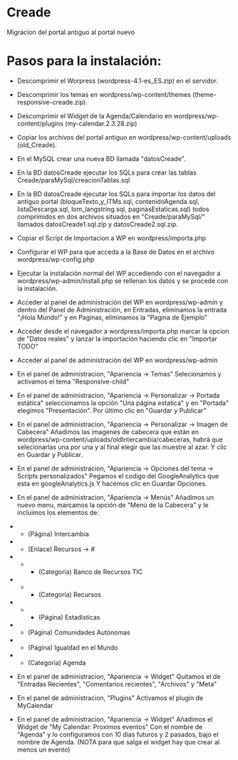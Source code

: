 # Creade
Migracion del portal antiguo al portal nuevo

# Pasos para la instalación:

* Descomprimir el Worpress (wordpress-4.1-es_ES.zip) en el servidor.
* Descomprimir los temas en wordpress/wp-content/themes (theme-responsive-creade.zip).
* Descomprimir el Widget de la Agenda/Calendario en wordpress/wp-content/plugins (my-calendar.2.3.28.zip)
* Copiar los archivos del portal antiguo en wordpress/wp-content/uploads (old_Creade).

* En el MySQL crear una nueva BD llamada "datosCreade".
* En la BD datosCreade ejecutar los SQLs para crear las tablas Creade/paraMySql/creacionTablas.sql
* En la BD datosCreade ejecutar los SQLs para importar los datos del antiguo portal (bloqueTexto_y_ITMs.sql, contenidoAgenda.sql, listaDescarga.sql, lom_langstring.sql, paginasEstaticas.sql) todos comprimidos en dos archivos situados en "Creade/paraMySql/" llamados datosCreade1.sql.zip y datosCreade2.sql.zip.
* Copiar el Script de Importacion a WP en wordpress/importa.php
* Configurar el WP para que acceda a la Base de Datos en el archivo wordpress/wp-config.php

* Ejecutar la instalación normal del WP accediendo con el navegador a wordpress/wp-admin/install.php se rellenan los datos y se procede con la instalación.
* Acceder al panel de administración del WP en wordpress/wp-admin y dentro del Panel de Administración, en Entradas, eliminamos la entrada "¡Hola Mundo!" y en Paginas, eliminamos la "Pagina de Ejemplo"
* Acceder desde el navegador a wordpress/importa.php marcar la opcion de "Datos reales" y lanzar la importación haciendo clic en "Importar TODO"

* Acceder al panel de administración del WP en wordpress/wp-admin
* En el panel de administracion, "Apariencia -> Temas" Selecionamos y activamos el tema "Responsive-child"
* En el panel de administracion, "Apariencia -> Personalizar -> Portada estática" seleccionamos la opción "Una página estatica" y en "Portada" elegimos "Presentación". Por último clic en "Guardar y Publicar"
* En el panel de administracion, "Apariencia -> Personalizar -> Imagen de Cabecera" Añadimos las imagenes de cabecera que están en wordpress/wp-content/uploads/oldIntercambia/cabeceras, habrá que selecionarlas una por una y al final elegir que las muestre al azar. Y clic en Guardar y Publicar.
* En el panel de administracion, "Apariencia -> Opciones del tema -> Scripts personalizados" Pegamos el codigo del GoogleAnalytics que esta en googleAnalytics.js Y hacemos clic en Guardar Opciones.
* En el panel de administracion, "Apariencia -> Menús" Añadimos un nuevo menu, marcamos la opción de "Menú de la Cabecera" y le incluimos los elementos de:
* * (Página) Intercambia
* * (Enlace) Recursos -> #
* * * (Categoría) Banco de Recursos TIC
* * * (Categoría) Recursos
* * * (Página) Estadísticas
* * (Página) Comunidades Autónomas
* * (Página) Igualdad en el Mundo
* * (Categoría) Agenda
* En el panel de administracion, "Apariencia -> Widget" Quitamos el de "Entradas Recientes", "Comentarios recientes", "Archivos" y "Meta"
* En el panel de administracion, "Plugins" Activamos el plugin de MyCalendar
* En el panel de administracion, "Apariencia -> Widget" Añadimos el Widget de "My Calendar: Proximos eventos" Con el nombre de "Agenda" y lo configuramos con 10 dias futuros y 2 pasados, bajo el nombre de Agenda. (NOTA para que salga el widget hay que crear al menos un evento)



